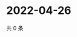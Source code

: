 # 2022-04-26

共 0 条

<!-- BEGIN WEIBO -->
<!-- 最后更新时间 Tue Apr 26 2022 05:11:13 GMT+0800 (China Standard Time) -->

<!-- END WEIBO -->
